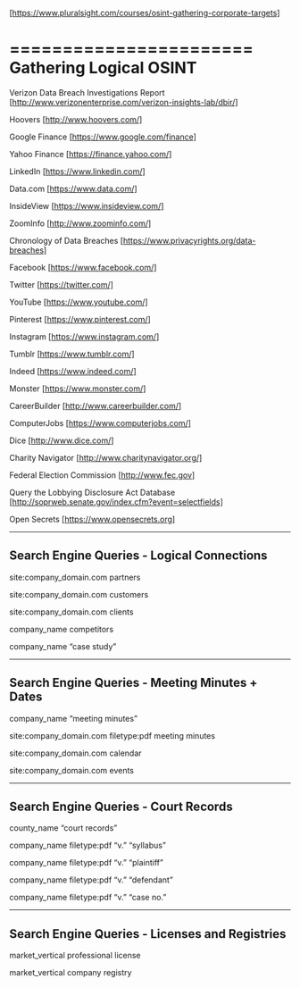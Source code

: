 [https://www.pluralsight.com/courses/osint-gathering-corporate-targets]

=======================
Gathering Logical OSINT
=======================

Verizon Data Breach Investigations Report [http://www.verizonenterprise.com/verizon-insights-lab/dbir/]

Hoovers [http://www.hoovers.com/]

Google Finance [https://www.google.com/finance]

Yahoo Finance [https://finance.yahoo.com/]

LinkedIn [https://www.linkedin.com/]

Data.com [https://www.data.com/]

InsideView [https://www.insideview.com/]

ZoomInfo [http://www.zoominfo.com/]

Chronology of Data Breaches [https://www.privacyrights.org/data-breaches]

Facebook [https://www.facebook.com/]

Twitter [https://twitter.com/]

YouTube [https://www.youtube.com/]

Pinterest [https://www.pinterest.com/]

Instagram [https://www.instagram.com/]

Tumblr [https://www.tumblr.com/]

Indeed [https://www.indeed.com/]

Monster [https://www.monster.com/]

CareerBuilder [http://www.careerbuilder.com/]

ComputerJobs [https://www.computerjobs.com/]

Dice [http://www.dice.com/]

Charity Navigator [http://www.charitynavigator.org/]

Federal Election Commission [http://www.fec.gov]

Query the Lobbying Disclosure Act Database [http://soprweb.senate.gov/index.cfm?event=selectfields]

Open Secrets [https://www.opensecrets.org]


-------------------------------------------
Search Engine Queries - Logical Connections
-------------------------------------------
  site:company_domain.com partners
  
  site:company_domain.com customers

  site:company_domain.com clients

  company_name competitors

  company_name “case study”


-----------------------------------------------
Search Engine Queries - Meeting Minutes + Dates
-----------------------------------------------
  company_name “meeting minutes”

  site:company_domain.com filetype:pdf meeting minutes

  site:company_domain.com calendar

  site:company_domain.com events


-------------------------------------
Search Engine Queries - Court Records
-------------------------------------
  county_name “court records”

  company_name filetype:pdf “v.” “syllabus”

  company_name filetype:pdf “v.” “plaintiff”
 
  company_name filetype:pdf “v.” “defendant”

  company_name filetype:pdf “v.” “case no.”


-----------------------------------------------
Search Engine Queries - Licenses and Registries
-----------------------------------------------
  market_vertical professional license

  market_vertical company registry
